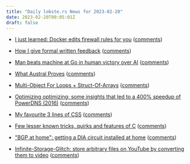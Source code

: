 ```yaml
---
title: "Daily lobste.rs News for 2023-02-20"
date: 2023-02-20T00:05:01Z
draft: false
---
```






- [I just learned: Docker edits firewall rules for you](https://geoff.tuxpup.com/posts/psa_docker_edits_firewall_rules/)
  ([comments](https://lobste.rs/s/avddoq/i_just_learned_docker_edits_firewall))



- [How I give formal written feedback](https://write.as/quad/how-i-give-formal-written-feedback)
  ([comments](https://lobste.rs/s/oy8s2t/how_i_give_formal_written_feedback))



- [Man beats machine at Go in human victory over AI](https://arstechnica.com/information-technology/2023/02/man-beats-machine-at-go-in-human-victory-over-ai/)
  ([comments](https://lobste.rs/s/zhhzui/man_beats_machine_at_go_human_victory_over))



- [What Austral Proves](https://animaomnium.github.io/what-austral-proves/)
  ([comments](https://lobste.rs/s/t4ifza/what_austral_proves))



- [Multi-Object For Loops + Struct-Of-Arrays](https://zig.news/andrewrk/multi-object-for-loops-data-oriented-design-41ob)
  ([comments](https://lobste.rs/s/abgxcg/multi_object_for_loops_struct_arrays))



- [Optimizing optimizing: some insights that led to a 400% speedup of PowerDNS (2016)](https://berthub.eu/articles/posts/optimizing-optimizing-400-percent-speedup/)
  ([comments](https://lobste.rs/s/0yzs2g/optimizing_optimizing_some_insights_led))



- [My favourite 3 lines of CSS](https://andy-bell.co.uk/my-favourite-3-lines-of-css/)
  ([comments](https://lobste.rs/s/zojypf/my_favourite_3_lines_css))



- [Few lesser known tricks, quirks and features of C](https://blog.joren.ga/less-known-c)
  ([comments](https://lobste.rs/s/if8osu/few_lesser_known_tricks_quirks_features_c))



- ["BGP at home": getting a DIA circuit installed at home](https://aaka.sh/posts/20230129-bgp-at-home.html)
  ([comments](https://lobste.rs/s/kufbwo/bgp_at_home_getting_dia_circuit_installed))



- [Infinite-Storage-Glitch: store arbitrary files on YouTube by converting them to video](https://github.com/DvorakDwarf/Infinite-Storage-Glitch)
  ([comments](https://lobste.rs/s/ylb4ro/infinite_storage_glitch_store_arbitrary))


